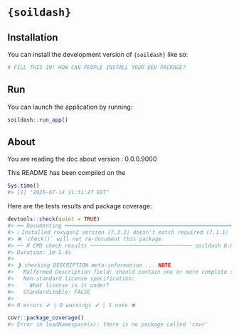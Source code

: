 
<!-- README.md is generated from README.Rmd. Please edit that file -->

# `{soildash}`

<!-- badges: start -->

<!-- badges: end -->

## Installation

You can install the development version of `{soildash}` like so:

``` r
# FILL THIS IN! HOW CAN PEOPLE INSTALL YOUR DEV PACKAGE?
```

## Run

You can launch the application by running:

``` r
soildash::run_app()
```

## About

You are reading the doc about version : 0.0.0.9000

This README has been compiled on the

``` r
Sys.time()
#> [1] "2025-07-14 11:31:27 EDT"
```

Here are the tests results and package coverage:

``` r
devtools::check(quiet = TRUE)
#> ══ Documenting ═════════════════════════════════════════════════════════════════
#> ℹ Installed roxygen2 version (7.3.2) doesn't match required (7.1.1)
#> ✖ `check()` will not re-document this package
#> ── R CMD check results ──────────────────────────────── soildash 0.0.0.9000 ────
#> Duration: 1m 5.4s
#> 
#> ❯ checking DESCRIPTION meta-information ... NOTE
#>   Malformed Description field: should contain one or more complete sentences.
#>   Non-standard license specification:
#>     What license is it under?
#>   Standardizable: FALSE
#> 
#> 0 errors ✔ | 0 warnings ✔ | 1 note ✖
```

``` r
covr::package_coverage()
#> Error in loadNamespace(x): there is no package called 'covr'
```
